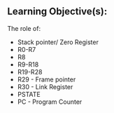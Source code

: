 ## Learning Objective(s):
The role of:
* Stack pointer/ Zero Register  
* R0-R7  
* R8  
* R9-R18  
* R19-R28  
* R29 - Frame pointer  
* R30 - Link Register  
* PSTATE  
* PC - Program Counter